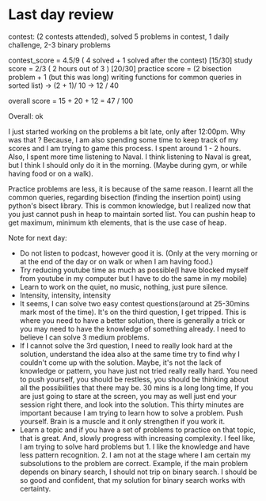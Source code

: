 # Last day review

contest: (2 contests attended), solved 5 problems in contest, 1 daily challenge, 2-3 binary problems

contest_score = 4.5/9 ( 4 solved + 1 solved after the contest) [15/30]
study score = 2/3 ( 2 hours out of 3 ) [20/30]
practice score = (2 bisection problem + 1 (but this was long) writing functions for common queries in sorted list)
-> (2 + 1)/ 10 -> 12 / 40

overall score = 15 + 20 + 12 = 47 / 100

Overall: ok

I just started working on the problems a bit late, only after 12:00pm. Why was that ? Because, I am also spending some time to keep track of my scores and I am trying to game this process. I spent around 1 - 2 hours. Also, I spent more time listening to Naval. I think listening to Naval is great, but I think I should only do it in the morning. (Maybe during gym, or while having food or on a walk). 

Practice problems are less, it is because of the same reason. I learnt all the common queries, regarding bisection (finding the insertion point)
using python's bisect library. This is common knowledge, but I realized now that you just cannot push in heap to maintain sorted list. You can pushin heap to get maximum, minimum kth elements, that is the use case of heap.

Note for next day:

- Do not listen to podcast, however good it is. (Only at the very morning or at the end of the day or on walk or when I am having food.)
- Try reducing youtube time as much as possible(I have blocked myself from youtube in my computer but I have to do the same in my mobile)
- Learn to work on the quiet, no music, nothing, just pure silence.
- Intensity, intensity, intensity
- It seems, I can solve two easy contest questions(around at 25-30mins mark most of the time). It's on the third question, I get tripped. This is where you need to have a better solution, there is generally a trick or you may need to have the knowledge of something already. I need to believe I can solve 3 medium problems.
- If I cannot solve the 3rd question, I need to really look hard at the solution, understand the idea also at the same time try to find why I couldn't come up with the solution. Maybe, it's not the lack of knowledge or pattern, you have just not tried really really hard. You need to push yourself, you should be restless, you should be thinking about all the possibilities that there may be. 30 mins is a long long time, If you are just going to stare at the screen, you may as well just end your session right there, and look into the solution. This thirty minutes are important because I am trying to learn how to solve a problem. Push yourself. Brain is a muscle and it only strengthen if you work it.
- Learn a topic and if you have a set of problems to practice on that topic, that is great. And, slowly progress with increasing complexity. I feel like, I am trying to solve hard problems but 1. I like the knowledge and have less pattern recognition. 2. I am not at the stage where I am certain my subsolutions to the problem are correct. Example, if the main problem depends on binary search, I should not trip on binary search. I should be so good and confident, that my solution for binary search works with certainty. 
